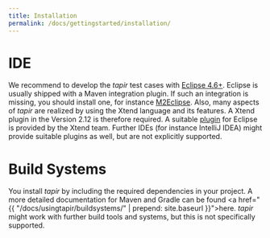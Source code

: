 ```yaml
---
title: Installation
permalink: /docs/gettingstarted/installation/
---
```


# IDE

We recommend to develop the <i>tapir</i> test cases with <a href="https://eclipse.org/">Eclipse 4.6+</a>. Eclipse
is usually shipped with a Maven integration plugin. If such an
integration is missing, you should install one, for instance <a href="http://www.eclipse.org/m2e/">M2Eclipse</a>.
Also, many aspects of <i>tapir</i> are realized by using the Xtend language and
its features. A Xtend plugin in the Version 2.12 is therefore required.
A suitable <a href="https://eclipse.org/xtend/download.html">plugin</a> for Eclipse is provided by the Xtend team. Further IDEs
(for instance IntelliJ IDEA) might provide suitable plugins as well, but
are not explicitly supported.

# Build Systems

You install <i>tapir</i> by including the required dependencies in your
project. A more detailed documentation for Maven and Gradle can be found
<a href="{{ "/docs/usingtapir/buildsystems/" | prepend: site.baseurl }}">here</a>. <i>tapir</i> might work with further build tools and systems, but this is
not specifically supported.
